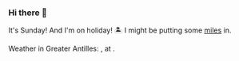 ### Hi there :wave:

It's Sunday! And I'm on holiday! :desert_island: I might be putting some [miles](https://www.strava.com/athletes/889963) in.

Weather in Greater Antilles: , at .
